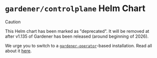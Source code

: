# `gardener/controlplane` Helm Chart

> [!CAUTION]
> This Helm chart has been marked as "deprecated".
> It will be removed at after v1.135 of Gardener has been released (around beginning of 2026).
>
> We urge you to switch to a [`gardener-operator`](../../../docs/concepts/operator.md)-based installation.
> Read all about it [here](../../../docs/concepts/operator.md#migrating-an-existing-gardener-landscape-to-gardener-operator).
